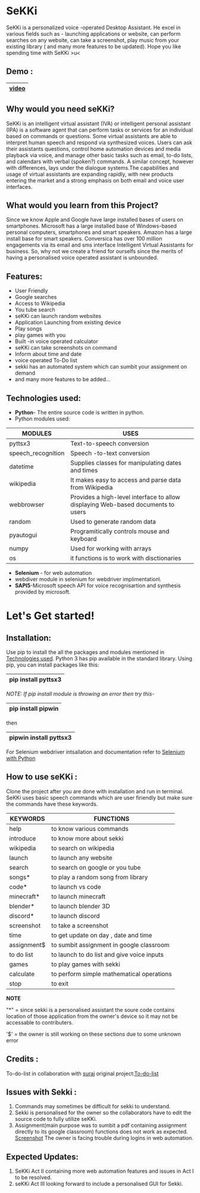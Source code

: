 # SeKKi
SeKKi is a personalized voice -operated Desktop Assistant. He excel in various fields such as - launching applications or website, can perform searches on any website, can take a screenshot, play music from your existing library ( and many more features to be updated). Hope you like spending time with SeKKi >u&lt;

## Demo :
| [video](https://youtu.be/69eLyUS_2HQ) |
|---------------------------------------|

## Why would you need seKKi?
SeKKi is an intelligent virtual assistant (IVA) or intelligent personal assistant (IPA) is a software agent that can perform tasks or services for an individual based on commands or questions. Some virtual assistants are able to interpret human speech and respond via synthesized voices. Users can ask their assistants questions, control home automation devices and media playback via voice, and manage other basic tasks such as email, to-do lists, and calendars with verbal (spoken?) commands. A similar concept, however with differences, lays under the dialogue systems.The capabilities and usage of virtual assistants are expanding rapidly, with new products entering the market and a strong emphasis on both email and voice user interfaces.

## What would you learn from this Project?
Since we know  Apple and Google have large installed bases of users on smartphones. Microsoft has a large installed base of Windows-based personal computers, smartphones and smart speakers. Amazon has a large install base for smart speakers. Conversica has over 100 million engagements via its email and sms interface Intelligent Virtual Assistants for business. So, why not we create a friend for ourselfs since the merits of having a personalised voice operated assistant is unbounded.

## Features:
 * User Friendly
 * Google searches
 * Access to Wikipedia 
 * You tube search
 * seKKi can launch random websites
 * Application Launching from existing device
 * Play songs
 * play games with you
 * Built -in voice operated calculator
 * seKKi can take screenshots on command
 * Inform about time and date
 * voice operated To-Do list
 * sekki has an automated system which can sumbit your assignment on demand
 * and many more features to be added...
 
## Technologies used:
* **Python**- The entire source code is written in python.
* Python modules used:

|  MODULES  |  USES  |         
|  ----  |  ---  |        
|  pyttsx3   |  Text-to-speech conversion  |
|  speech_recognition  |  Speech -to-text conversion |
|  datetime  |  Supplies classes for manipulating dates and times  |
|  wikipedia  |   It makes easy to access and parse data from Wikipedia   
|  webbrowser  |  Provides a high-level interface to allow displaying Web-based documents to users  |
|  random  | Used to generate random data  |
|  pyautogui  |  Programitically controls mouse and keyboard  |
|  numpy  |   Used for working with arrays  |
|  os  |  it functions is to work with disctionaries  |


* **Selenium** - for web automation
* webdiver module in selenium for webdriver implimentation\
* **SAPI5**-Microsoft speech API for voice recognisartion and synthesis provided by microsoft.


# Let's Get started!

## Installation:

Use pip to install the all the packages and modules mentioned in [Technologies used](https://github.com/Jasmineck/SeKKi/blob/main/README.md#technologies-used). Python 3 has pip available in the standard library. Using pip, you can install packages like this:

|  pip install pyttsx3         |
|------------------------------|

*NOTE: If pip install module is throwing  an error then try this-*

|  pip install pipwin       |
| -------------------------  |

then

|  pipwin install pyttsx3  |
|------------------------------|

For Selenium webdriver intsallation and documentation refer to [Selenium with Python](https://selenium-python.readthedocs.io/installation.html#introduction)

## How to use seKKi :

Clone the project after you are done with installation and run in terminal.
SeKKi uses basic speech commands which are user firiendly but make sure the commands have these keywords.

| KEYWORDS | FUNCTIONS |
| --- | --- |
| help | to know various commands |
| introduce | to know more about sekki |
| wikipedia | to search on wikipedia |
| launch | to launch any website |
| search | to search on google or you tube | 
| songs* | to play a random song from library |
| code* | to launch vs code |
| minecraft* | to launch minecraft |
| blender* | to launch blender 3D |
| discord* | to launch discord |
| screenshot | to take a screenshot |
| time | to get update on day , date and time |
| assignment$ | to sumbit assignment in google classroom |
| to do list  | to launch to do list and give voice inputs |
| games | to play games with sekki |
| calculate | to perform simple mathematical operations |
| stop | to exit |


**NOTE**

"*" = since sekki is a personalised assistant the soure code contains location of those application from the owner's device so it may not be accessable to contributers.

'$' = the owner is still working on these sections due to some unknown error

## Credits :

To-do-list in collaboration with [suraj](https://github.com/RedocamaI)
original project:[To-do-list](https://github.com/RedocamaI/To-do-List)

## Issues with Sekki :

1. Commands may sometimes be difficult for sekki to understand.
2. Sekki is personalised for the owner so the collaborators have to edit the source code to fully utilize seKKi.
3. Assignment(main purpose was to sumbit a pdf containing assignment directly to its google classroom) functions does not work as expected.
[Screenshot](https://github.com/Jasmineck/SeKKi/blob/master/image1.png)
The owner is facing trouble during logins in web automation.

## Expected Updates:

1. SeKKi Act II containing more web automation features and issues in Act I to be resolved.
2. seKKi Act III looking forward to include a personalised GUI for Sekki.


